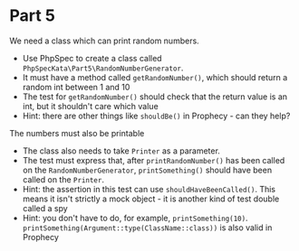 # Part 5

We need a class which can print random numbers.

- Use PhpSpec to create a class called `PhpSpecKata\Part5\RandomNumberGenerator`.
- It must have a method called `getRandomNumber()`, which should return a random int between 1 and 10
- The test for `getRandomNumber()` should check that the return value is an int, but it shouldn't care which value
- Hint: there are other things like `shouldBe()` in Prophecy - can they help?

The numbers must also be printable

- The class also needs to take `Printer` as a parameter.
- The test must express that, after `printRandomNumber()` has been called on the `RandomNumberGenerator`,
`printSomething()` should have been called on the `Printer`.
- Hint: the assertion in this test can use `shouldHaveBeenCalled()`. This means it isn't strictly a mock object - it is
another kind of test double called a spy
- Hint: you don't have to do, for example, `printSomething(10)`. `printSomething(Argument::type(ClassName::class))` is
also valid in Prophecy